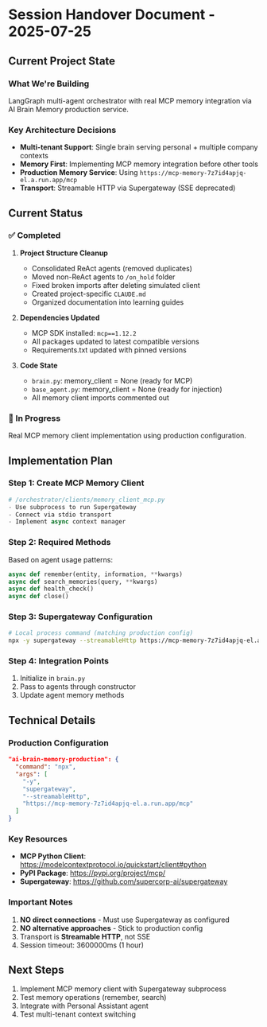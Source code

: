 # Session Handover Document - 2025-07-25

## Current Project State

### What We're Building
LangGraph multi-agent orchestrator with real MCP memory integration via AI Brain Memory production service.

### Key Architecture Decisions
- **Multi-tenant Support**: Single brain serving personal + multiple company contexts
- **Memory First**: Implementing MCP memory integration before other tools
- **Production Memory Service**: Using `https://mcp-memory-7z7id4apjq-el.a.run.app/mcp`
- **Transport**: Streamable HTTP via Supergateway (SSE deprecated)

## Current Status

### ✅ Completed
1. **Project Structure Cleanup**
   - Consolidated ReAct agents (removed duplicates)
   - Moved non-ReAct agents to `/on_hold` folder
   - Fixed broken imports after deleting simulated client
   - Created project-specific `CLAUDE.md`
   - Organized documentation into learning guides

2. **Dependencies Updated**
   - MCP SDK installed: `mcp==1.12.2`
   - All packages updated to latest compatible versions
   - Requirements.txt updated with pinned versions

3. **Code State**
   - `brain.py`: memory_client = None (ready for MCP)
   - `base_agent.py`: memory_client = None (ready for injection)
   - All memory client imports commented out

### 🚧 In Progress
Real MCP memory client implementation using production configuration.

## Implementation Plan

### Step 1: Create MCP Memory Client
```python
# /orchestrator/clients/memory_client_mcp.py
- Use subprocess to run Supergateway
- Connect via stdio transport
- Implement async context manager
```

### Step 2: Required Methods
Based on agent usage patterns:
```python
async def remember(entity, information, **kwargs)
async def search_memories(query, **kwargs) 
async def health_check()
async def close()
```

### Step 3: Supergateway Configuration
```bash
# Local process command (matching production config)
npx -y supergateway --streamableHttp https://mcp-memory-7z7id4apjq-el.a.run.app/mcp
```

### Step 4: Integration Points
1. Initialize in `brain.py`
2. Pass to agents through constructor
3. Update agent memory methods

## Technical Details

### Production Configuration
```json
"ai-brain-memory-production": {
  "command": "npx",
  "args": [
    "-y", 
    "supergateway",
    "--streamableHttp",
    "https://mcp-memory-7z7id4apjq-el.a.run.app/mcp"
  ]
}
```

### Key Resources
- **MCP Python Client**: https://modelcontextprotocol.io/quickstart/client#python
- **PyPI Package**: https://pypi.org/project/mcp/
- **Supergateway**: https://github.com/supercorp-ai/supergateway

### Important Notes
1. **NO direct connections** - Must use Supergateway as configured
2. **NO alternative approaches** - Stick to production config
3. Transport is **Streamable HTTP**, not SSE
4. Session timeout: 3600000ms (1 hour)

## Next Steps
1. Implement MCP memory client with Supergateway subprocess
2. Test memory operations (remember, search)
3. Integrate with Personal Assistant agent
4. Test multi-tenant context switching